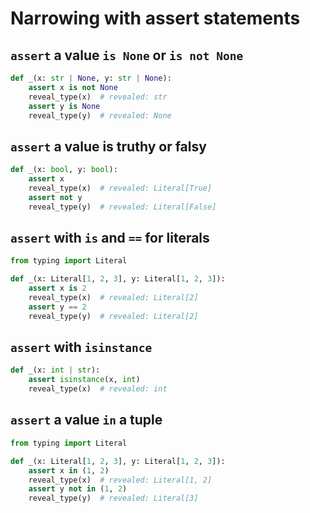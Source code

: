 # Narrowing with assert statements

## `assert` a value `is None` or `is not None`

```py
def _(x: str | None, y: str | None):
    assert x is not None
    reveal_type(x)  # revealed: str
    assert y is None
    reveal_type(y)  # revealed: None
```

## `assert` a value is truthy or falsy

```py
def _(x: bool, y: bool):
    assert x
    reveal_type(x)  # revealed: Literal[True]
    assert not y
    reveal_type(y)  # revealed: Literal[False]
```

## `assert` with `is` and `==` for literals

```py
from typing import Literal

def _(x: Literal[1, 2, 3], y: Literal[1, 2, 3]):
    assert x is 2
    reveal_type(x)  # revealed: Literal[2]
    assert y == 2
    reveal_type(y)  # revealed: Literal[2]
```

## `assert` with `isinstance`

```py
def _(x: int | str):
    assert isinstance(x, int)
    reveal_type(x)  # revealed: int
```

## `assert` a value `in` a tuple

```py
from typing import Literal

def _(x: Literal[1, 2, 3], y: Literal[1, 2, 3]):
    assert x in (1, 2)
    reveal_type(x)  # revealed: Literal[1, 2]
    assert y not in (1, 2)
    reveal_type(y)  # revealed: Literal[3]
```

